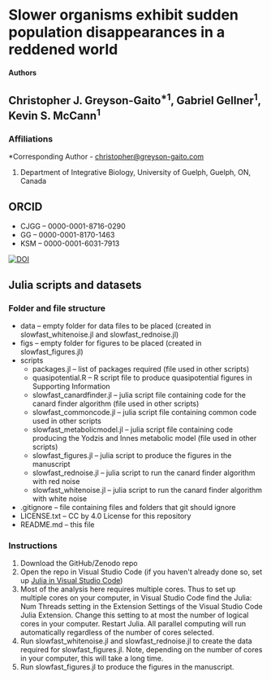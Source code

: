 Slower organisms exhibit sudden population disappearances in a reddened world
=========

#### Authors
Christopher J. Greyson-Gaito<sup>*1</sup>, Gabriel Gellner<sup>1</sup>, Kevin S. McCann<sup>1</sup>
----------

### Affiliations
*Corresponding Author - christopher@greyson-gaito.com

1. Department of Integrative Biology, University of Guelph, Guelph, ON, Canada

## ORCID
* CJGG &ndash; 0000-0001-8716-0290
* GG &ndash; 0000-0001-8170-1463
* KSM &ndash; 0000-0001-6031-7913

[![DOI](https://zenodo.org/badge/DOI/10.5281/zenodo.5796525.svg)](https://doi.org/10.5281/zenodo.5796525)

## Julia scripts and datasets

### Folder and file structure
* data &ndash; empty folder for data files to be placed (created in slowfast_whitenoise.jl and slowfast_rednoise.jl)
* figs &ndash; empty folder for figures to be placed (created in slowfast_figures.jl)
* scripts
    * packages.jl &ndash; list of packages required (file used in other scripts)
    * quasipotential.R &ndash; R script file to produce quasipotential figures in Supporting Information
    * slowfast_canardfinder.jl &ndash; julia script file containing code for the canard finder algorithm (file used in other scripts)
    * slowfast_commoncode.jl &ndash; julia script file containing common code used in other scripts
    * slowfast_metabolicmodel.jl &ndash; julia script file containing code producing the Yodzis and Innes metabolic model (file used in other scripts)
    * slowfast_figures.jl &ndash; julia script to produce the figures in the manuscript
    * slowfast_rednoise.jl &ndash; julia script to run the canard finder algorithm with red noise
    * slowfast_whitenoise.jl &ndash; julia script to run the canard finder algorithm with white noise
* .gitignore &ndash; file containing files and folders that git should ignore
* LICENSE.txt &ndash; CC by 4.0 License for this repository
* README.md &ndash; this file

### Instructions

1. Download the GitHub/Zenodo repo
2. Open the repo in Visual Studio Code (if you haven't already done so, set up [Julia in Visual Studio Code](https://www.julia-vscode.org/))
3. Most of the analysis here requires multiple cores. Thus to set up multiple cores on your computer, in Visual Studio Code find the Julia: Num Threads setting in the Extension Settings of the Visual Studio Code Julia Extension. Change this setting to at most the number of logical cores in your computer. Restart Julia. All parallel computing will run automatically regardless of the number of cores selected.
4. Run slowfast_whitenoise.jl and slowfast_rednoise.jl to create the data required for slowfast_figures.jl. Note, depending on the number of cores in your computer, this will take a long time.
5. Run slowfast_figures.jl to produce the figures in the manuscript.